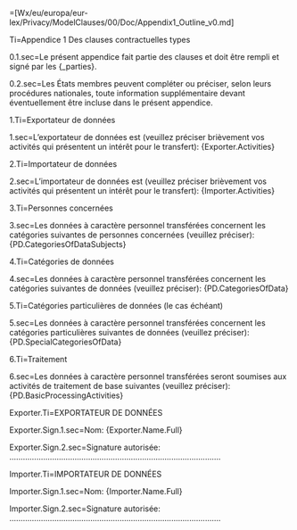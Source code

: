 =[Wx/eu/europa/eur-lex/Privacy/ModelClauses/00/Doc/Appendix1_Outline_v0.md]

Ti=Appendice 1 Des clauses contractuelles types

0.1.sec=Le présent appendice fait partie des clauses et doit être rempli et signé par les {_parties}.

0.2.sec=Les États membres peuvent compléter ou préciser, selon leurs procédures nationales, toute information supplémentaire devant éventuellement être incluse dans le présent appendice.

1.Ti=Exportateur de données

1.sec=L’exportateur de données est (veuillez préciser brièvement vos activités qui présentent un intérêt pour le transfert): {Exporter.Activities}

2.Ti=Importateur de données

2.sec=L’importateur de données est (veuillez préciser brièvement vos activités qui présentent un intérêt pour le transfert): {Importer.Activities}

3.Ti=Personnes concernées

3.sec=Les données à caractère personnel transférées concernent les catégories suivantes de personnes concernées (veuillez préciser): {PD.CategoriesOfDataSubjects}

4.Ti=Catégories de données

4.sec=Les données à caractère personnel transférées concernent les catégories suivantes de données (veuillez préciser): {PD.CategoriesOfData}

5.Ti=Catégories particulières de données (le cas échéant)

5.sec=Les données à caractère personnel transférées concernent les catégories particulières suivantes de données (veuillez préciser): {PD.SpecialCategoriesOfData}

6.Ti=Traitement

6.sec=Les données à caractère personnel transférées seront soumises aux activités de traitement de base suivantes (veuillez préciser): {PD.BasicProcessingActivities}


Exporter.Ti=EXPORTATEUR DE DONNÉES

Exporter.Sign.1.sec=Nom: {Exporter.Name.Full}

Exporter.Sign.2.sec=Signature autorisée: ..............................................................................................

Importer.Ti=IMPORTATEUR DE DONNÉES

Importer.Sign.1.sec=Nom: {Importer.Name.Full}

Importer.Sign.2.sec=Signature autorisée: ..............................................................................................
